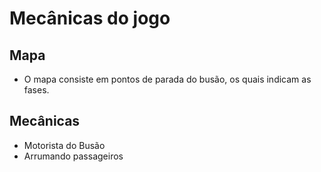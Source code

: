 # Mecânicas do jogo

## Mapa

* O mapa consiste em pontos de parada do busão, os quais indicam as fases.

## Mecânicas

* Motorista do Busão
* Arrumando passageiros
